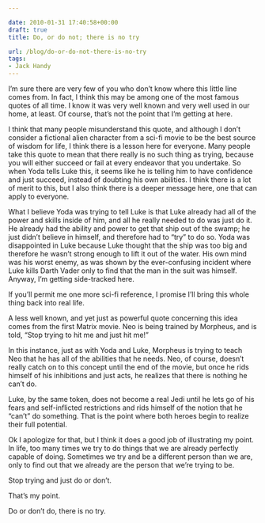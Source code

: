 ```yaml
---

date: 2010-01-31 17:40:58+00:00
draft: true
title: Do, or do not; there is no try

url: /blog/do-or-do-not-there-is-no-try
tags:
- Jack Handy
---
```


I’m sure there are very few of you who don’t know where this little line comes from. In fact, I think this may be among one of the most famous quotes of all time. I know it was very well known and very well used in our home, at least. Of course, that’s not the point that I’m getting at here. 




I think that many people misunderstand this quote, and although I don’t consider a fictional alien character from a sci-fi movie to be the best source of wisdom for life, I think there is a lesson here for everyone. Many people take this quote to mean that there really is no such thing as trying, because you will either succeed or fail at every endeavor that you undertake. So when Yoda tells Luke this, it seems like he is telling him to have confidence and just succeed, instead of doubting his own abilities. I think there is a lot of merit to this, but I also think there is a deeper message here, one that can apply to everyone.




What I believe Yoda was trying to tell Luke is that Luke already had all of the power and skills inside of him, and all he really needed to do was just do it. He already had the ability and power to get that ship out of the swamp; he just didn’t believe in himself, and therefore had to “try” to do so. Yoda was disappointed in Luke because Luke thought that the ship was too big and therefore he wasn’t strong enough to lift it out of the water. His own mind was his worst enemy, as was shown by the ever-confusing incident where Luke kills Darth Vader only to find that the man in the suit was himself. Anyway, I’m getting side-tracked here.




If you’ll permit me one more sci-fi reference, I promise I’ll bring this whole thing back into real life.




A less well known, and yet just as powerful quote concerning this idea comes from the first Matrix movie. Neo is being trained by Morpheus, and is told, “Stop trying to hit me and just hit me!” 




In this instance, just as with Yoda and Luke, Morpheus is trying to teach Neo that he has all of the abilities that he needs. Neo, of course, doesn’t really catch on to this concept until the end of the movie, but once he rids himself of his inhibitions and just acts, he realizes that there is nothing he can’t do. 




Luke, by the same token, does not become a real Jedi until he lets go of his fears and self-inflicted restrictions and rids himself of the notion that he “can’t” do something. That is the point where both heroes begin to realize their full potential.




Ok I apologize for that, but I think it does a good job of illustrating my point. In life, too many times we try to do things that we are already perfectly capable of doing. Sometimes we try and be a different person than we are, only to find out that we already are the person that we’re trying to be.




Stop trying and just do or don’t. 




That’s my point. 




Do or don’t do, there is no try.

